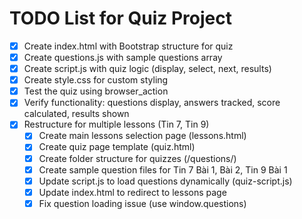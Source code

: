 # TODO List for Quiz Project

- [x] Create index.html with Bootstrap structure for quiz
- [x] Create questions.js with sample questions array
- [x] Create script.js with quiz logic (display, select, next, results)
- [x] Create style.css for custom styling
- [x] Test the quiz using browser_action
- [x] Verify functionality: questions display, answers tracked, score calculated, results shown
- [x] Restructure for multiple lessons (Tin 7, Tin 9)
  - [x] Create main lessons selection page (lessons.html)
  - [x] Create quiz page template (quiz.html)
  - [x] Create folder structure for quizzes (/questions/)
  - [x] Create sample question files for Tin 7 Bài 1, Bài 2, Tin 9 Bài 1
  - [x] Update script.js to load questions dynamically (quiz-script.js)
  - [x] Update index.html to redirect to lessons page
  - [x] Fix question loading issue (use window.questions)
